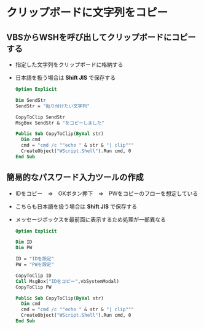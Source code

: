 # クリップボードに文字列をコピー

## VBSからWSHを呼び出してクリップボードにコピーする

* 指定した文字列をクリップボードに格納する
* 日本語を扱う場合は __Shift JIS__ で保存する

  ```vb
  Option Explicit

  Dim SendStr
  SendStr = "貼り付けたい文字列"

  CopyToClip SendStr
  MsgBox SendStr & "をコピーしました"

  Public Sub CopyToClip(ByVal str)
    Dim cmd
    cmd = "cmd /c ""echo " & str & "| clip"""
    CreateObject("WScript.Shell").Run cmd, 0
  End Sub
  ```

## 簡易的なパスワード入力ツールの作成

* IDをコピー　⇒　OKボタン押下　⇒　PWをコピーのフローを想定している
* こちらも日本語を扱う場合は __Shift JIS__ で保存する
* メッセージボックスを最前面に表示するため処理が一部異なる

  ```vb
  Option Explicit

  Dim ID
  Dim PW

  ID = "IDを設定"
  PW = "PWを設定"

  CopyToClip ID
  Call MsgBox("IDをコピー",vbSystemModal)
  CopyToClip PW

  Public Sub CopyToClip(ByVal str)
    Dim cmd
    cmd = "cmd /c ""echo " & str & "| clip"""
    CreateObject("WScript.Shell").Run cmd, 0
  End Sub
  ```
